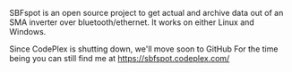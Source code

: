 SBFspot is an open source project to get actual and archive data out of an SMA inverter over bluetooth/ethernet. It works on either Linux and Windows.

Since CodePlex is shutting down, we'll move soon to GitHub
For the time being you can still find me at https://sbfspot.codeplex.com/
